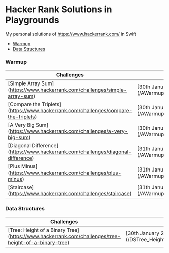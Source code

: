 # Hacker Rank Solutions in Playgrounds

My personal solutions of https://www.hackerrank.com/ in Swift

- [Warmup](#warmup)
- [Data Structures](#data-structures)

### Warmup

Challenges | Solution
--- | --- 
[Simple Array Sum] (https://www.hackerrank.com/challenges/simple-array-sum) | [30th January 2017] (/AWarmup_Simple_Array_Sum.playground)
[Compare the Triplets] (https://www.hackerrank.com/challenges/compare-the-triplets) | [30th January 2017] (/AWarmup_Compare_the_Triplets.playground)
[A Very Big Sum] (https://www.hackerrank.com/challenges/a-very-big-sum) | [30th January 2017] (/AWarmup_A_Very_Big_Sum.playground)
[Diagonal Difference] (https://www.hackerrank.com/challenges/diagonal-difference) | [31th January 2017] (/AWarmup_Diagonal_Difference.playground)
[Plus Minus] (https://www.hackerrank.com/challenges/plus-minus) | [31th January 2017] (/AWarmup_Plus_Minus.playground)
[Staircase] (https://www.hackerrank.com/challenges/staircase) | [31th January 2017] (/AWarmup_Staircase.playground)

### Data Structures

Challenges | Solution
--- | --- 
[Tree: Height of a Binary Tree] (https://www.hackerrank.com/challenges/tree-height-of-a-binary-tree) | [30th January 2017 ] (/DSTree_Height_of_a_Binary_Tree.playground)
